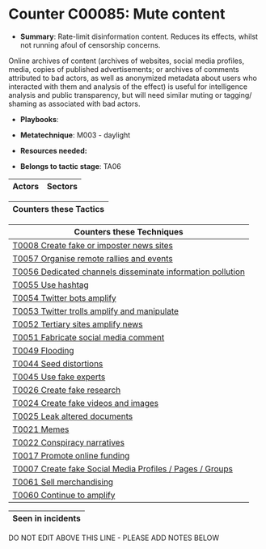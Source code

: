 # Counter C00085: Mute content

* **Summary**: Rate-limit disinformation content.  Reduces its effects, whilst not running afoul of censorship concerns.

Online archives of content (archives of websites, social media profiles, media, copies of published advertisements; or archives of comments attributed to bad actors, as well as anonymized metadata about users who interacted with them and analysis of the effect) is useful for intelligence analysis and public transparency, but will need similar muting or tagging/ shaming as associated with bad actors.

* **Playbooks**: 

* **Metatechnique**: M003 - daylight

* **Resources needed:** 

* **Belongs to tactic stage**: TA06


| Actors | Sectors |
| ------ | ------- |



| Counters these Tactics |
| ---------------------- |



| Counters these Techniques |
| ------------------------- |
| [T0008 Create fake or imposter news sites](../techniques/T0008.md) |
| [T0057 Organise remote rallies and events](../techniques/T0057.md) |
| [T0056 Dedicated channels disseminate information pollution](../techniques/T0056.md) |
| [T0055 Use hashtag](../techniques/T0055.md) |
| [T0054 Twitter bots amplify](../techniques/T0054.md) |
| [T0053 Twitter trolls amplify and manipulate](../techniques/T0053.md) |
| [T0052 Tertiary sites amplify news](../techniques/T0052.md) |
| [T0051 Fabricate social media comment](../techniques/T0051.md) |
| [T0049 Flooding](../techniques/T0049.md) |
| [T0044 Seed distortions](../techniques/T0044.md) |
| [T0045 Use fake experts](../techniques/T0045.md) |
| [T0026 Create fake research](../techniques/T0026.md) |
| [T0024 Create fake videos and images](../techniques/T0024.md) |
| [T0025 Leak altered documents](../techniques/T0025.md) |
| [T0021 Memes](../techniques/T0021.md) |
| [T0022 Conspiracy narratives](../techniques/T0022.md) |
| [T0017 Promote online funding](../techniques/T0017.md) |
| [T0007 Create fake Social Media Profiles / Pages / Groups](../techniques/T0007.md) |
| [T0061 Sell merchandising](../techniques/T0061.md) |
| [T0060 Continue to amplify](../techniques/T0060.md) |



| Seen in incidents |
| ----------------- |


DO NOT EDIT ABOVE THIS LINE - PLEASE ADD NOTES BELOW